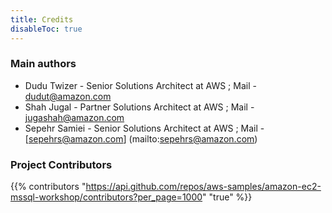 ```yaml
---
title: Credits
disableToc: true
---
```


<div> 
    <h3> <i class="fas fa-star"></i> Main authors <i class="fas fa-star"></i></h3>
</div>

- Dudu Twizer - Senior Solutions Architect at AWS ; Mail - [dudut@amazon.com](mailto:dudut@amazon.com) 
- Shah Jugal - Partner Solutions Architect at AWS ; Mail - [jugashah@amazon.com](mailto:jugashah@amazon.com)
- Sepehr Samiei -  Senior Solutions Architect at AWS ; Mail - [sepehrs@amazon.com] (mailto:sepehrs@amazon.com)


<div> 
    <h3> <i class="fas fa-star"></i> Project Contributors <i class="fas fa-star"></i></h3>
</div>

{{% contributors "https://api.github.com/repos/aws-samples/amazon-ec2-mssql-workshop/contributors?per_page=1000" "true" %}}
